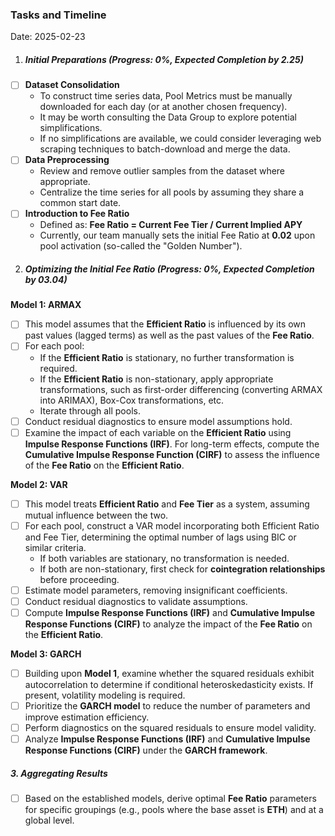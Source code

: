 ### Tasks and Timeline

Date: 2025-02-23

1. ##### Initial Preparations (Progress: 0%, Expected Completion by 2.25)

- [ ] **Dataset Consolidation**
  - To construct time series data, Pool Metrics must be manually downloaded for each day (or at another chosen frequency).
  - It may be worth consulting the Data Group to explore potential simplifications.
  - If no simplifications are available, we could consider leveraging web scraping techniques to batch-download and merge the data.
- [ ] **Data Preprocessing**
  - Review and remove outlier samples from the dataset where appropriate.
  - Centralize the time series for all pools by assuming they share a common start date.
- [ ] **Introduction to Fee Ratio**
  - Defined as: **Fee Ratio = Current Fee Tier / Current Implied APY**
  - Currently, our team manually sets the initial Fee Ratio at **0.02** upon pool activation (so-called the "Golden Number").

2. ##### Optimizing the Initial Fee Ratio (Progress: 0%, Expected Completion by 03.04)

**Model 1: ARMAX**

- [ ] This model assumes that the **Efficient Ratio** is influenced by its own past values (lagged terms) as well as the past values of the **Fee Ratio**.
- [ ] For each pool:
  - If the **Efficient Ratio** is stationary, no further transformation is required.
  - If the **Efficient Ratio** is non-stationary, apply appropriate transformations, such as first-order differencing (converting ARMAX into ARIMAX), Box-Cox transformations, etc.
  - Iterate through all pools.
- [ ] Conduct residual diagnostics to ensure model assumptions hold.
- [ ] Examine the impact of each variable on the **Efficient Ratio** using **Impulse Response Functions (IRF)**. For long-term effects, compute the **Cumulative Impulse Response Function (CIRF)** to assess the influence of the **Fee Ratio** on the **Efficient Ratio**.

**Model 2: VAR**

- [ ] This model treats **Efficient Ratio** and **Fee Tier** as a system, assuming mutual influence between the two.
- [ ] For each pool, construct a VAR model incorporating both Efficient Ratio and Fee Tier, determining the optimal number of lags using BIC or similar criteria.
  - If both variables are stationary, no transformation is needed.
  - If both are non-stationary, first check for **cointegration relationships** before proceeding.
- [ ] Estimate model parameters, removing insignificant coefficients.
- [ ] Conduct residual diagnostics to validate assumptions.
- [ ] Compute **Impulse Response Functions (IRF)** and **Cumulative Impulse Response Functions (CIRF)** to analyze the impact of the **Fee Ratio** on the **Efficient Ratio**.

**Model 3: GARCH**

- [ ] Building upon **Model 1**, examine whether the squared residuals exhibit autocorrelation to determine if conditional heteroskedasticity exists. If present, volatility modeling is required.
- [ ] Prioritize the **GARCH model** to reduce the number of parameters and improve estimation efficiency.
- [ ] Perform diagnostics on the squared residuals to ensure model validity.
- [ ] Analyze **Impulse Response Functions (IRF)** and **Cumulative Impulse Response Functions (CIRF)** under the **GARCH framework**.

##### 3. Aggregating Results

- [ ] Based on the established models, derive optimal **Fee Ratio** parameters for specific groupings (e.g., pools where the base asset is **ETH**) and at a global level.